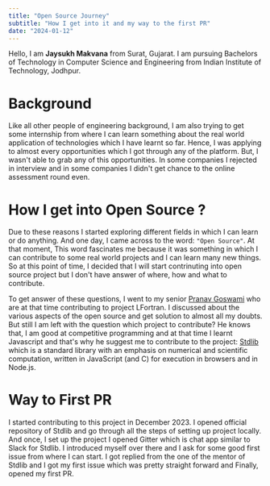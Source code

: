 ```yaml
---
title: "Open Source Journey"
subtitle: "How I get into it and my way to the first PR"
date: "2024-01-12"
---
```


Hello, I am **Jaysukh Makvana** from Surat, Gujarat. I am pursuing Bachelors of Technology in Computer Science and Engineering from Indian Institute of Technology, Jodhpur.

# Background

Like all other people of engineering background, I am also trying to get some internship from where I can learn something about the real world application of technologies which I have learnt so far. Hence, I was applying to almost every opportunities which I got through any of the platform. But, I wasn't able to grab any of this opportunities. In some companies I rejected in interview and in some companies I didn't get chance to the online assessment round even.

# How I get into Open Source ?

Due to these reasons I started exploring different fields in which I can learn or do anything. And one day, I came across to the word: `"Open Source"`. At that moment, This word fascinates me because it was something in which I can contribute to some real world projects and I can learn many new things. So at this point of time, I decided that I will start contrinuting into open source project but I don't have answer of where, how and what to contribute.

To get answer of these questions, I went to my senior [Pranav Goswami](https://www.linkedin.com/in/pranavgoswami1/) who are at that time contributing to project LFortran. I discussed about the various aspects of the open source and get solution to almost all my doubts. But still I am left with the question which project to contribute? He knows that, I am good at competitive programming and at that time I learnt Javascript and that's why he suggest me to contribute to the project: [Stdlib](https://stdlib.io/) which is a standard library with an emphasis on numerical and scientific computation, written in JavaScript (and C) for execution in browsers and in Node.js.

# Way to First PR

I started contributing to this project in December 2023. I opened official repository of Stdlib and go through all the steps of setting up project locally. And once, I set up the project I opened Gitter which is chat app similar to Slack for Stdlib. I introduced myself over there and I ask for some good first issue from where I can start. I got replied from the one of the mentor of Stdlib and I got my first issue which was pretty straight forward and Finally, opened my first PR.
